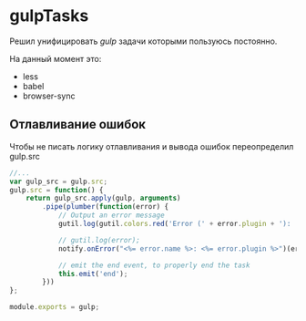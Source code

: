 # gulpTasks
Решил унифицировать *gulp* задачи которыми пользуюсь постоянно.

На данный момент это:

- less
- babel
- browser-sync

## Отлавливание ошибок

Чтобы не писать логику отлавливания и вывода ошибок переопределил gulp.src

```js
//...
var gulp_src = gulp.src;
gulp.src = function() {
	return gulp_src.apply(gulp, arguments)
		.pipe(plumber(function(error) {
			// Output an error message
			gutil.log(gutil.colors.red('Error (' + error.plugin + '): ' + error.message));

			// gutil.log(error);
			notify.onError("<%= error.name %>: <%= error.plugin %>")(error);

			// emit the end event, to properly end the task
			this.emit('end');
		}))
};

module.exports = gulp;
```
